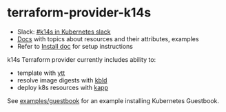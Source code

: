 # terraform-provider-k14s

- Slack: [#k14s in Kubernetes slack](https://slack.kubernetes.io)
- [Docs](docs/README.md) with topics about resources and their attributes, examples
- Refer to [Install doc](docs/install.md) for setup instructions

k14s Terraform provider currently includes ability to:

- template with [ytt](https://get-ytt.io)
- resolve image digests with [kbld](https://get-kbld.io)
- deploy k8s resources with [kapp](https://get-kapp.io)

See [examples/guestbook](examples/guestbook) for an example installing Kubernetes Guestbook.
